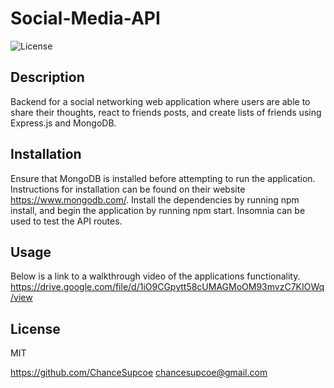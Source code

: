 # Social-Media-API
![License](https://img.shields.io/badge/license-MIT-blue)

## Description
Backend for a social networking web application where users are able to share their thoughts, react to friends posts, and create lists of friends using Express.js and MongoDB.


## Installation
Ensure that MongoDB is installed before attempting to run the application. Instructions for installation can be found on their website https://www.mongodb.com/. 
Install the dependencies by running npm install, and begin the application by running npm start. 
Insomnia can be used to test the API routes.

## Usage
Below is a link to a walkthrough video of the applications functionality.
https://drive.google.com/file/d/1iO9CGpytt58cUMAGMoOM93mvzC7KIOWq/view

## License
MIT

https://github.com/ChanceSupcoe
chancesupcoe@gmail.com